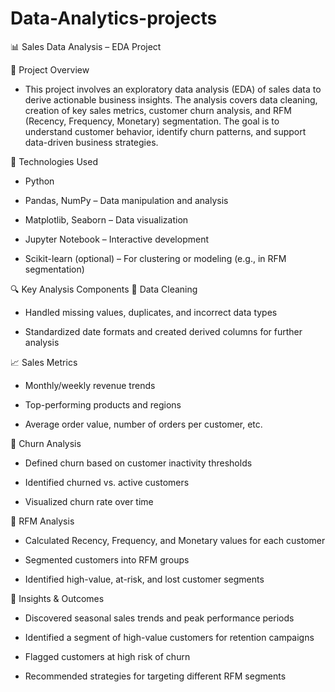 # Data-Analytics-projects

📊 Sales Data Analysis – EDA Project

📝 Project Overview
- This project involves an exploratory data analysis (EDA) of sales data to derive actionable business insights. The analysis covers data cleaning, creation of key sales metrics, customer churn analysis, and RFM (Recency, Frequency, Monetary) segmentation. The goal is to understand customer behavior, identify churn patterns, and support data-driven business strategies.

🔧 Technologies Used
- Python

- Pandas, NumPy – Data manipulation and analysis

- Matplotlib, Seaborn – Data visualization

- Jupyter Notebook – Interactive development

- Scikit-learn (optional) – For clustering or modeling (e.g., in RFM segmentation)

🔍 Key Analysis Components
🧹 Data Cleaning
- Handled missing values, duplicates, and incorrect data types

- Standardized date formats and created derived columns for further analysis

📈 Sales Metrics
- Monthly/weekly revenue trends

- Top-performing products and regions

- Average order value, number of orders per customer, etc.

🔁 Churn Analysis
- Defined churn based on customer inactivity thresholds

- Identified churned vs. active customers

- Visualized churn rate over time

🎯 RFM Analysis
- Calculated Recency, Frequency, and Monetary values for each customer

- Segmented customers into RFM groups

- Identified high-value, at-risk, and lost customer segments

📌 Insights & Outcomes
- Discovered seasonal sales trends and peak performance periods

- Identified a segment of high-value customers for retention campaigns

- Flagged customers at high risk of churn

- Recommended strategies for targeting different RFM segments
